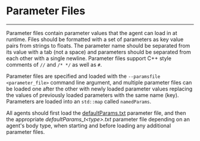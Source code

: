 # Parameter Files
---

Parameter files contain parameter values that the agent can load in at runtime.  Files should be formatted with a set of parameters as key value pairs from strings to floats.  The parameter name should be separated from its value with a tab (not a space) and parameters should be separated from each other with a single newline.  Parameter files support C++ style comments of `//` and `/* */` as well as `#`.

Parameter files are specified and loaded with the ```--paramsfile <parameter_file>``` command line argument, and multiple parameter files can be loaded one after the other with newly loaded parameter values replacing the values of previously loaded parameters with the same name (key).  Parameters are loaded into an `std::map` called `namedParams`.

All agents should first load the [defaultParams.txt](defaultParams.txt) parameter file, and then the appropriate *defaultParams_t&lt;type&gt;.txt* parameter file depending on an agent's body type, when starting and before loading any additional parameter files.
